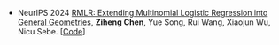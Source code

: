 - <span class="conf-badge">NeurIPS 2024</span>
[RMLR: Extending Multinomial Logistic Regression into General Geometries](http://arxiv.org/abs/2409.19433),
**Ziheng Chen**, Yue Song, Rui Wang, Xiaojun Wu, Nicu Sebe.
[[Code](https://github.com/GitZH-Chen/RMLR)] 
<!-- [[Slides](https://github.com/GitZH-Chen/LieBN/blob/main/ICLR24_LieBN_PPT.pdf)] 
[[Poster](https://github.com/GitZH-Chen/LieBN/blob/main/ICLR24_LieBN_Poster.pdf)]
[[Video](https://iclr.cc/virtual/2024/poster/17806)] -->